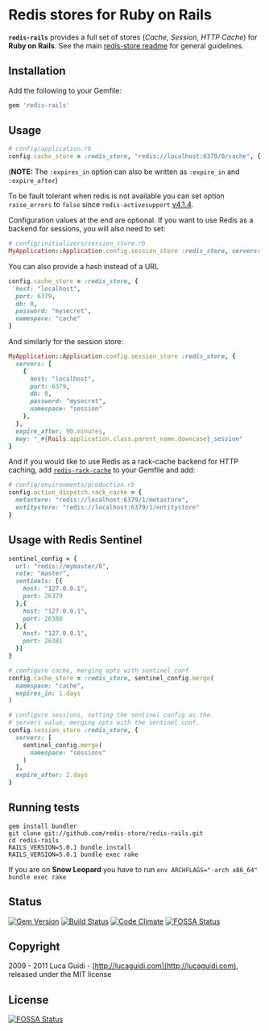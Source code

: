 # Redis stores for Ruby on Rails

__`redis-rails`__ provides a full set of stores (*Cache*, *Session*, *HTTP Cache*) for __Ruby on Rails__. See the main [redis-store readme](https://github.com/redis-store/redis-store) for general guidelines.

## Installation

Add the following to your Gemfile:

```ruby
gem 'redis-rails'
```

## Usage

```ruby
# config/application.rb
config.cache_store = :redis_store, "redis://localhost:6379/0/cache", { expires_in: 90.minutes }
```

(**NOTE:** The `:expires_in` option can also be written as `:expire_in` and `:expire_after`)

To be fault tolerant when redis is not available you can set option `raise_errors` to `false` since `redis-activesupport` [v4.1.4](https://github.com/redis-store/redis-activesupport/commit/d299520fde0aebfa24801f60ebe40a3973fc3164).

Configuration values at the end are optional. If you want to use Redis as a backend for sessions, you will also need to set:

```ruby
# config/initializers/session_store.rb
MyApplication::Application.config.session_store :redis_store, servers: ["redis://localhost:6379/0/session"]
```

You can also provide a hash instead of a URL

```ruby
config.cache_store = :redis_store, {
  host: "localhost",
  port: 6379,
  db: 0,
  password: "mysecret",
  namespace: "cache"
}
```

And similarly for the session store:

```ruby
MyApplication::Application.config.session_store :redis_store, {
  servers: [
    {
      host: "localhost",
      port: 6379,
      db: 0,
      password: "mysecret",
      namespace: "session"
    },
  ],
  expire_after: 90.minutes,
  key: "_#{Rails.application.class.parent_name.downcase}_session"
}
```

And if you would like to use Redis as a rack-cache backend for HTTP caching, add [`redis-rack-cache`](https://github.com/redis-store/redis-rack-cache) to your Gemfile and add:

```ruby
# config/environments/production.rb
config.action_dispatch.rack_cache = {
  metastore: "redis://localhost:6379/1/metastore",
  entitystore: "redis://localhost:6379/1/entitystore"
}
```

## Usage with Redis Sentinel

```ruby
sentinel_config = {
  url: "redis://mymaster/0",
  role: "master",
  sentinels: [{
    host: "127.0.0.1",
    port: 26379
  },{
    host: "127.0.0.1",
    port: 26380
  },{
    host: "127.0.0.1",
    port: 26381
  }]
}

# configure cache, merging opts with sentinel conf
config.cache_store = :redis_store, sentinel_config.merge(
  namespace: "cache",
  expires_in: 1.days
)

# configure sessions, setting the sentinel config as the
# servers value, merging opts with the sentinel conf.
config.session_store :redis_store, {
  servers: [
    sentinel_config.merge(
      namespace: "sessions"
    )
  ],
  expire_after: 2.days
}
```

## Running tests

```shell
gem install bundler
git clone git://github.com/redis-store/redis-rails.git
cd redis-rails
RAILS_VERSION=5.0.1 bundle install
RAILS_VERSION=5.0.1 bundle exec rake
```

If you are on **Snow Leopard** you have to run `env ARCHFLAGS="-arch x86_64" bundle exec rake`

## Status

[![Gem Version](https://badge.fury.io/rb/redis-rails.svg)](http://badge.fury.io/rb/redis-rails)
[![Build Status](https://secure.travis-ci.org/redis-store/redis-rails.svg?branch=master)](http://travis-ci.org/redis-store/redis-rails?branch=master)
[![Code Climate](https://codeclimate.com/github/redis-store/redis-rails.svg)](https://codeclimate.com/github/redis-store/redis-rails)
[![FOSSA Status](https://app.fossa.io/api/projects/git%2Bgithub.com%2FEZO801%2Fredis-rails.svg?type=shield)](https://app.fossa.io/projects/git%2Bgithub.com%2FEZO801%2Fredis-rails?ref=badge_shield)

## Copyright

2009 - 2011 Luca Guidi - [http://lucaguidi.com](http://lucaguidi.com), released under the MIT license


## License
[![FOSSA Status](https://app.fossa.io/api/projects/git%2Bgithub.com%2FEZO801%2Fredis-rails.svg?type=large)](https://app.fossa.io/projects/git%2Bgithub.com%2FEZO801%2Fredis-rails?ref=badge_large)